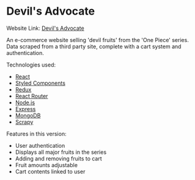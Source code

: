 # Devil's Advocate

Website Link: [Devil's Advocate](https://devils-advocate-afu.herokuapp.com/)

An e-commerce website selling 'devil fruits' from the 'One Piece' series. Data scraped from a third party site, complete with a cart system and authentication.

Technologies used:

- [React](https://reactjs.org/)
- [Styled Components](https://styled-components.com/)
- [Redux](https://redux.js.org/)
- [React Router](https://reactrouter.com/)
- [Node.js](https://nodejs.org/en/)
- [Express](https://expressjs.com/)
- [MongoDB](https://www.mongodb.com/)
- [Scrapy](https://scrapy.org/)

Features in this version:

- User authentication
- Displays all major fruits in the series
- Adding and removing fruits to cart
- Fruit amounts adjustable
- Cart contents linked to user
